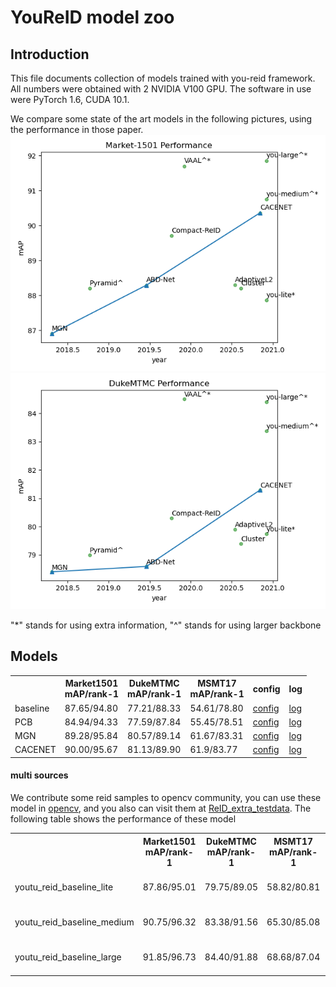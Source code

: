 # YouReID model zoo 

## Introduction

This file documents collection of models trained with you-reid framework. All numbers were obtained with 2 NVIDIA V100 GPU. The software in use were PyTorch 1.6, CUDA 10.1.

We compare some state of the art models in the following pictures, using the performance in those paper.
![image](zoo/market1501_performance.png) ![image](zoo/duke_performance.png)

"*" stands for using extra information, "^" stands for using larger backbone

## Models
<table>
    <tr>
        <th></th><th>Market1501<br>mAP/rank-1</th><th>DukeMTMC<br>mAP/rank-1</th><th>MSMT17<br>mAP/rank-1</th><th>config</th><th>log</th>
    </tr>
    <tr>
        <td>baseline</td><td>87.65/94.80</td><td>77.21/88.33</td><td>54.61/78.80</td>
        <td><a href="../example/baseline/baseline_dist_bn.yaml">config</a></td><td><a href="">log</a></td>
    </tr>
    <tr>
        <td>PCB</td><td>84.94/94.33</td><td>77.59/87.84</td><td>55.45/78.51</td>
        <td><a href="../example/pcb/pcb.yaml">config</a></td><td><a href="">log</a></td>
    </tr>
    <tr>
        <td>MGN</td><td>89.28/95.84</td><td>80.57/89.14</td><td>61.67/83.31</td>
        <td><a href="../example/mgn/mgn.yaml">config</a></td><td><a href="">log</a></td>
    </tr>
    <tr>
        <td>CACENET</td><td>90.00/95.67</td><td>81.13/89.90</td><td>61.9/83.77</td>
        <td><a href="../example/cacenet/cacenet.yaml">config</a></td><td><a href="">log</a></td>
    </tr>
</table>




#### multi sources
We contribute some reid samples to opencv community, you can use these model in [opencv](https://github.com/opencv/opencv/pull/19108), and you also can visit them at [ReID_extra_testdata](https://github.com/ReID-Team/ReID_extra_testdata).
The following table shows the performance of these model


<table>
    <tr>
        <th></th><th>Market1501<br>mAP/rank-1</th><th>DukeMTMC<br>mAP/rank-1</th><th>MSMT17<br>mAP/rank-1</th><th>config</th><th>download</th>
    </tr>
    <tr>
        <td>youtu_reid_baseline_lite</td>
        <td>87.86/95.01</td><td>79.75/89.05</td><td>58.82/80.81</td>
        <td><a href="../example/baseline/baseline_lite_multidataset.yaml">config</a></td>
        <td>
            <a href="https://drive.google.com/file/d/1l-8Lj9OPs4D6qKGAljbJgZuxGvENkDjl/view?usp=sharing">weight</a> 
            <a href="https://drive.google.com/file/d/1CinUtnkO_r9120qEuL1c8EbMuYzql2Cu/view?usp=sharing">onnx_weight</a> 
            <a href="https://drive.google.com/file/d/1QmmbU3c2Nw6UR5AGvU5B-v2kRiPKIJQ3/view?usp=sharing">log</a>
        </td>
    </tr>
    <tr>
        <td>youtu_reid_baseline_medium</td>
        <td>90.75/96.32</td><td>83.38/91.56</td><td>65.30/85.08</td>
        <td><a href="../example/baseline/baseline_medium_multidataset.yaml">config</a></td>
        <td>
            <a href="https://drive.google.com/file/d/1bhOMl4masd63alS3HMZ060miyM7R31uR/view?usp=sharing">weight</a> 
            <a href="https://drive.google.com/file/d/1CinUtnkO_r9120qEuL1c8EbMuYzql2Cu/view?usp=sharing">onnx_weight</a>
            <a href="https://drive.google.com/file/d/1QmmbU3c2Nw6UR5AGvU5B-v2kRiPKIJQ3/view?usp=sharing">log</a>
         </td>
    </tr>
    <tr>
        <td>youtu_reid_baseline_large</td>
        <td>91.85/96.73</td><td>84.40/91.88</td><td>68.68/87.04</td>
        <td><a href="../example/baseline/baseline_large_multidataset.yaml">config</a></td>
        <td>
            <a href="https://drive.google.com/file/d/1zoM1o_6o7otV0VfUxtCwj7O_AbBplWnu/view?usp=sharing">weight</a> 
            <a href="https://drive.google.com/file/d/1yU609diFdkre2j7f4rHxZWKO-vkS-04c/view?usp=sharing">onnx_weight</a>
            <a href="https://drive.google.com/file/d/1iP6sSSxofoeeb-6Q4BDjrD7ncWvT5TEP/view?usp=sharing">log</a>
         </td>
    </tr>
</table>

